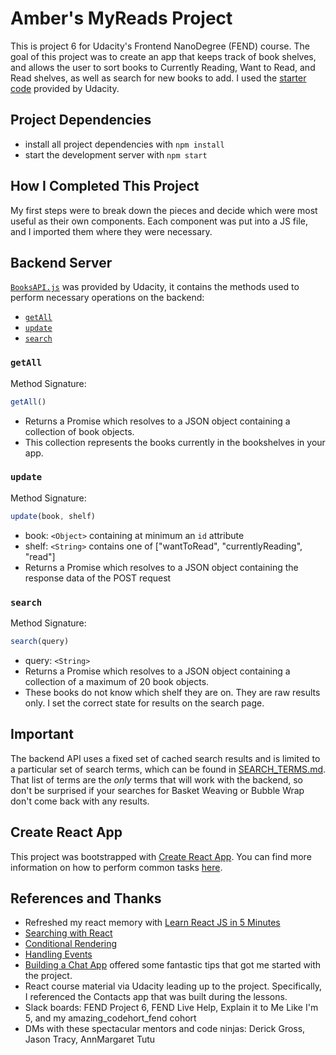 # Amber's MyReads Project

This is project 6 for Udacity's Frontend NanoDegree (FEND) course. The goal of this project was to create an app that keeps track of book shelves, and allows the user to sort books to Currently Reading, Want to Read, and Read shelves, as well as search for new books to add.  I used the [starter code](https://github.com/udacity/reactnd-project-myreads-starter) provided by Udacity.

## Project Dependencies
* install all project dependencies with `npm install`
* start the development server with `npm start`

## How I Completed This Project
My first steps were to break down the pieces and decide which were most useful as their own components. Each component was put into a JS file, and I imported them where they were necessary.

## Backend Server

[`BooksAPI.js`](src/BooksAPI.js) was provided by Udacity, it contains the methods used to perform necessary operations on the backend:

* [`getAll`](#getall)
* [`update`](#update)
* [`search`](#search)

### `getAll`

Method Signature:

```js
getAll()
```

* Returns a Promise which resolves to a JSON object containing a collection of book objects.
* This collection represents the books currently in the bookshelves in your app.

### `update`

Method Signature:

```js
update(book, shelf)
```

* book: `<Object>` containing at minimum an `id` attribute
* shelf: `<String>` contains one of ["wantToRead", "currentlyReading", "read"]  
* Returns a Promise which resolves to a JSON object containing the response data of the POST request

### `search`

Method Signature:

```js
search(query)
```

* query: `<String>`
* Returns a Promise which resolves to a JSON object containing a collection of a maximum of 20 book objects.
* These books do not know which shelf they are on. They are raw results only. I set the correct state for results on the search page.

## Important
The backend API uses a fixed set of cached search results and is limited to a particular set of search terms, which can be found in [SEARCH_TERMS.md](SEARCH_TERMS.md). That list of terms are the _only_ terms that will work with the backend, so don't be surprised if your searches for Basket Weaving or Bubble Wrap don't come back with any results.

## Create React App

This project was bootstrapped with [Create React App](https://github.com/facebookincubator/create-react-app). You can find more information on how to perform common tasks [here](https://github.com/facebookincubator/create-react-app/blob/master/packages/react-scripts/template/README.md).

## References and Thanks

* Refreshed my react memory with [Learn React JS in 5 Minutes](https://medium.freecodecamp.org/learn-react-js-in-5-minutes-526472d292f4)
* [Searching with React](https://survivejs.com/webpack/appendices/searching-with-react/)
* [Conditional Rendering](https://reactjs.org/docs/conditional-rendering.html)
* [Handling Events](https://reactjs.org/docs/handling-events.html)
* [Building a Chat App](https://scrimba.com/g/greactchatkit) offered some fantastic tips that got me started with the project. 
* React course material via Udacity leading up to the project. Specifically, I referenced the Contacts app that was built during the lessons.
* Slack boards: FEND Project 6, FEND Live Help, Explain it to Me Like I'm 5, and my amazing_codehort_fend cohort
* DMs with these spectacular mentors and code ninjas: Derick Gross, Jason Tracy, AnnMargaret Tutu
